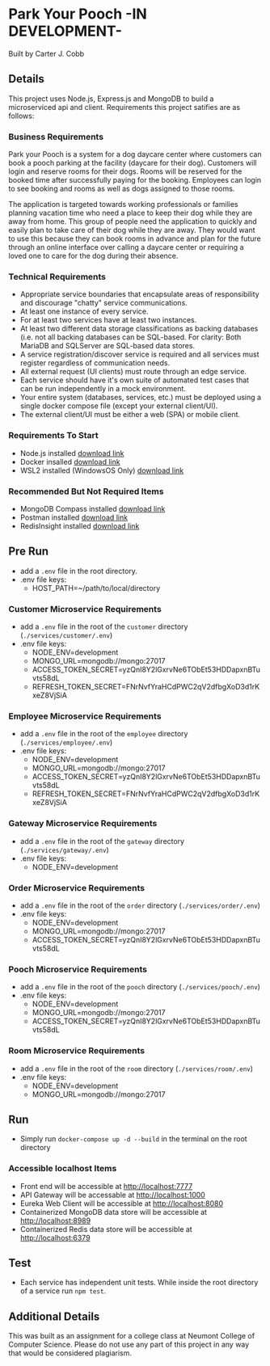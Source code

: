 # Park Your Pooch -**IN DEVELOPMENT**-

Built by Carter J. Cobb

## Details

This project uses Node.js, Express.js and MongoDB to build a microserviced api and client. Requirements this project satifies are as follows:

### Business Requirements

Park your Pooch is a system for a dog daycare center where customers can book a pooch parking at the facility (daycare for their dog). Customers will login and reserve rooms for their dogs. Rooms will be reserved for the booked time after successfully paying for the booking. Employees can login to see booking and rooms as well as dogs assigned to those rooms.

The application is targeted towards working professionals or families planning vacation time who need a place to keep their dog while they are away from home. This group of people need the application to quickly and easily plan to take care of their dog while they are away. They would want to use this because they can book rooms in advance and plan for the future through an online interface over calling a daycare center or requiring a loved one to care for the dog during their absence.

### Technical Requirements

- Appropriate service boundaries that encapsulate areas of responsibility and discourage "chatty" service communications.
- At least one instance of every service.
- For at least two services have at least two instances.
- At least two different data storage classifications as backing databases (i.e. not all backing databases can be SQL-based. For clarity: Both MariaDB and SQLServer are SQL-based data stores.
- A service registration/discover service is required and all services must register regardless of communication needs.
- All external request (UI clients) must route through an edge service.
- Each service should have it's own suite of automated test cases that can be run independently in a mock environment.
- Your entire system (databases, services, etc.) must be deployed using a single docker compose file (except your external client/UI).
- The external client/UI must be either a web (SPA) or mobile client.

### Requirements To Start

- Node.js installed [download link](https://nodejs.org/en/download/)
- Docker insalled [download link](https://www.docker.com/products/docker-desktop)
- WSL2 installed (WindowsOS Only) [download link](https://wslstorestorage.blob.core.windows.net/wslblob/wsl_update_x64.msi)

### Recommended But Not Required Items

- MongoDB Compass installed [download link](https://www.mongodb.com/try/download/compass)
- Postman installed [download link](https://www.postman.com/downloads/)
- RedisInsight installed [download link](https://redislabs.com/redis-enterprise/redis-insight/)

## Pre Run

- add a `.env` file in the root directory.
- .env file keys:
  - HOST_PATH=~/path/to/local/directory

### Customer Microservice Requirements

- add a `.env` file in the root of the `customer` directory (`./services/customer/.env`)
- .env file keys:
  - NODE_ENV=development
  - MONGO_URL=mongodb://mongo:27017
  - ACCESS_TOKEN_SECRET=yzQnI8Y2lGxrvNe6TObEt53HDDapxnBTuvts58dL
  - REFRESH_TOKEN_SECRET=FNrNvfYraHCdPWC2qV2dfbgXoD3d1rKxeZ8VjSiA

### Employee Microservice Requirements

- add a `.env` file in the root of the `employee` directory (`./services/employee/.env`)
- .env file keys:
  - NODE_ENV=development
  - MONGO_URL=mongodb://mongo:27017
  - ACCESS_TOKEN_SECRET=yzQnI8Y2lGxrvNe6TObEt53HDDapxnBTuvts58dL
  - REFRESH_TOKEN_SECRET=FNrNvfYraHCdPWC2qV2dfbgXoD3d1rKxeZ8VjSiA

### Gateway Microservice Requirements

- add a `.env` file in the root of the `gateway` directory (`./services/gateway/.env`)
- .env file keys:
  - NODE_ENV=development

### Order Microservice Requirements

- add a `.env` file in the root of the `order` directory (`./services/order/.env`)
- .env file keys:
  - NODE_ENV=development
  - MONGO_URL=mongodb://mongo:27017
  - ACCESS_TOKEN_SECRET=yzQnI8Y2lGxrvNe6TObEt53HDDapxnBTuvts58dL

### Pooch Microservice Requirements

- add a `.env` file in the root of the `pooch` directory (`./services/pooch/.env`)
- .env file keys:
  - NODE_ENV=development
  - MONGO_URL=mongodb://mongo:27017
  - ACCESS_TOKEN_SECRET=yzQnI8Y2lGxrvNe6TObEt53HDDapxnBTuvts58dL

### Room Microservice Requirements

- add a `.env` file in the root of the `room` directory (`./services/room/.env`)
- .env file keys:
  - NODE_ENV=development
  - MONGO_URL=mongodb://mongo:27017

## Run

- Simply run `docker-compose up -d --build` in the terminal on the root directory

### Accessible localhost Items

- Front end will be accessible at <http://localhost:7777>
- API Gateway will be accessable at <http://localhost:1000>
- Eureka Web Client will be accessible at <http://localhost:8080>
- Containerized MongoDB data store will be accessible at <http://localhost:8989>
- Containerized Redis data store will be accessible at <http://localhost:6379>

## Test

- Each service has independent unit tests. While inside the root directory of a service run `npm test`.

## Additional Details

This was built as an assignment for a college class at Neumont College of Computer Science. Please do not use any part of this project in any way that would be considered plagiarism.
